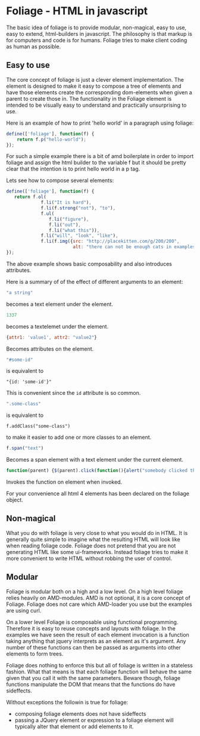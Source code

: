Foliage - HTML in javascript
============================
The basic idea of foliage is to provide modular, non-magical, easy to use, easy to extend, html-builders in javascript. The philosophy is that markup is for computers and code is for humans. Foliage tries to make client coding as human as possible.


Easy to use
-----------
The core concept of foliage is just a clever element implementation. The element is designed to make it easy to compose a tree of elements and have those elements create the corresponding dom-elements when given a parent to create those in. The functionality in the Foliage element is intended to be visually easy to understand and practically unsurprising to use.

Here is an example of how to print 'hello world' in a paragraph using foliage:

```javascript
define(['foliage'], function(f) {
    return f.p("hello-world");
});
```

For such a simple example there is a bit of amd boilerplate in order to import foliage and assign the html builder to the variable f but it should be pretty clear that the intention is to print hello world in a p tag.

Lets see how to compose several elements:

```javascript
define(['foliage'], function(f) {
   return f.ol(
             f.li("It is hard"),
             f.li(f.strong("not"), "to"),
             f.ul(
                f.li("figure"),
                f.li("out"),
                f.li("what this")),
             f.li("will", "look", "like"),
             f.li(f.img({src: "http://placekitten.com/g/200/200", 
                         alt: "there can not be enough cats in examples"})))
});
```

The above example shows basic composability and also introduces attributes.

Here is a summary of of the effect of different arguments to an element:

```javascript
"a string"
```

becomes a text element under the element.

```javascript
1337
```

becomes a textelemet under the element.


```javascript
{attr1: 'value1', attr2: "value2"}
```

Becomes attributes on the element.

```javascript
"#some-id"
```

is equivalent to 

```
"{id: 'some-id'}"
```

This is convenient since the `id` attribute is so common.

```javascript
".some-class"
```

is equivalent to

```
f.addClass("some-class")
```
to make it easier to add one or more classes to an element.


```javascript
f.span("text")
```

Becomes a span element with a text element under the current element.

```javascript
function(parent) {$(parent).click(function(){alert("somebody clicked the element")})}
``` 

Invokes the function on element when invoked.

For your convenience all html 4 elements has been declared on the foliage object.

Non-magical
-----------
What you do with foliage is very close to what you would do in HTML. It is generally quite simple to imagine what the resulting HTML will look like when reading foliage code. Foliage does not pretend that you are not generating HTML like some ui-frameworks. Instead foliage tries to make it more convenient to write HTML without robbing the user of control.

Modular
-----------
Foliage is modular both on a high and a low level. On a high level foliage relies heavily on AMD-modules. AMD is not optional, it is a core concept of Foliage. Foliage does not care which AMD-loader you use but the examples are using curl.

On a lower level Foliage is composable using functional programming. Therefore it is easy to reuse concepts and layouts with foliage. In the examples we have seen the result of each element invocation is a function taking anything that jquery interprets as an element as it's argument. Any number of these functions can then be passed as arguments into other elements to form trees.

Foliage does nothing to enforce this but all of foliage is written in a stateless fashion. What that means is that each foliage function will behave the same given that you call it with the same parameters. Beware though, foliage functions manipulate the DOM that means that the functions do have sideffects.

Without exceptions the followin is true for foliage:

 * composing foliage elements does not have sideffects
 * passing a JQuery element or expression to a foliage element will typically alter that element or add elements to it.
 
 
 
